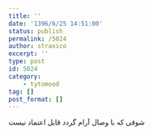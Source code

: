 ```yaml
---
title: ''
date: '1396/6/25 14:51:00'
status: publish
permalink: /5024
author: straxico
excerpt: ''
type: post
id: 5024
category:
    - tytomood
tag: []
post_format: []
---
```

شوقی که با وصال آرام گردد قابل اعتماد نیست